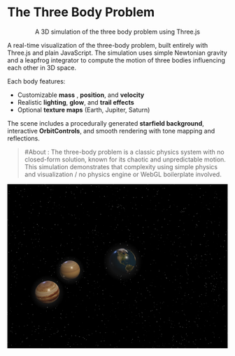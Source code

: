 # The Three Body Problem
<p align="center">
A 3D simulation of the three body problem using Three.js
</p>
A real-time visualization of the three-body problem, built entirely with Three.js and plain JavaScript.  
The simulation uses simple Newtonian gravity and a leapfrog integrator to compute the motion of three bodies influencing each other in 3D space.

Each body features:
- Customizable **mass** , **position**, and **velocity**  
- Realistic **lighting**, **glow**, and **trail effects**  
- Optional **texture maps** (Earth, Jupiter, Saturn)

The scene includes a procedurally generated **starfield background**, interactive **OrbitControls**, and smooth rendering with tone mapping and reflections.
<blockquote>
  #About : 
  The three-body problem is a classic physics system with no closed-form solution, known for its chaotic and unpredictable motion.
  This simulation demonstrates that complexity using simple physics and visualization / no physics engine or WebGL boilerplate involved.
</blockquote>

<p align="center">
  <img src="./img/result1.png" width="600">
</p>

